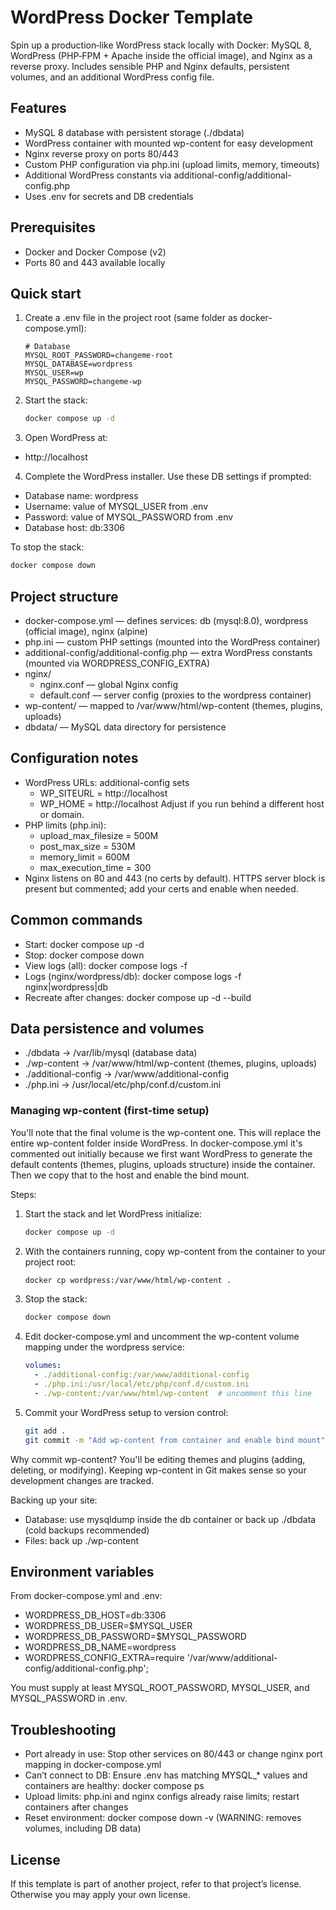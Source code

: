 # WordPress Docker Template

Spin up a production‑like WordPress stack locally with Docker: MySQL 8, WordPress (PHP‑FPM + Apache inside the official image), and Nginx as a reverse proxy. Includes sensible PHP and Nginx defaults, persistent volumes, and an additional WordPress config file.

## Features
- MySQL 8 database with persistent storage (./dbdata)
- WordPress container with mounted wp-content for easy development
- Nginx reverse proxy on ports 80/443
- Custom PHP configuration via php.ini (upload limits, memory, timeouts)
- Additional WordPress constants via additional-config/additional-config.php
- Uses .env for secrets and DB credentials

## Prerequisites
- Docker and Docker Compose (v2)
- Ports 80 and 443 available locally

## Quick start
1. Create a .env file in the project root (same folder as docker-compose.yml):

   ```env
   # Database
   MYSQL_ROOT_PASSWORD=changeme-root
   MYSQL_DATABASE=wordpress
   MYSQL_USER=wp
   MYSQL_PASSWORD=changeme-wp
   ```

2. Start the stack:

   ```bash
   docker compose up -d
   ```

3. Open WordPress at:
- http://localhost

4. Complete the WordPress installer. Use these DB settings if prompted:
- Database name: wordpress
- Username: value of MYSQL_USER from .env
- Password: value of MYSQL_PASSWORD from .env
- Database host: db:3306

To stop the stack:

```bash
docker compose down
```

## Project structure
- docker-compose.yml — defines services: db (mysql:8.0), wordpress (official image), nginx (alpine)
- php.ini — custom PHP settings (mounted into the WordPress container)
- additional-config/additional-config.php — extra WordPress constants (mounted via WORDPRESS_CONFIG_EXTRA)
- nginx/
  - nginx.conf — global Nginx config
  - default.conf — server config (proxies to the wordpress container)
- wp-content/ — mapped to /var/www/html/wp-content (themes, plugins, uploads)
- dbdata/ — MySQL data directory for persistence

## Configuration notes
- WordPress URLs: additional-config sets
  - WP_SITEURL = http://localhost
  - WP_HOME = http://localhost
  Adjust if you run behind a different host or domain.
- PHP limits (php.ini):
  - upload_max_filesize = 500M
  - post_max_size = 530M
  - memory_limit = 600M
  - max_execution_time = 300
- Nginx listens on 80 and 443 (no certs by default). HTTPS server block is present but commented; add your certs and enable when needed.

## Common commands
- Start: docker compose up -d
- Stop: docker compose down
- View logs (all): docker compose logs -f
- Logs (nginx/wordpress/db): docker compose logs -f nginx|wordpress|db
- Recreate after changes: docker compose up -d --build

## Data persistence and volumes
- ./dbdata -> /var/lib/mysql (database data)
- ./wp-content -> /var/www/html/wp-content (themes, plugins, uploads)
- ./additional-config -> /var/www/additional-config
- ./php.ini -> /usr/local/etc/php/conf.d/custom.ini

### Managing wp-content (first-time setup)
You'll note that the final volume is the wp-content one. This will replace the entire wp-content folder inside WordPress. In docker-compose.yml it's commented out initially because we first want WordPress to generate the default contents (themes, plugins, uploads structure) inside the container. Then we copy that to the host and enable the bind mount.

Steps:
1) Start the stack and let WordPress initialize:
   
   ```bash
   docker compose up -d
   ```

2) With the containers running, copy wp-content from the container to your project root:
   
   ```bash
   docker cp wordpress:/var/www/html/wp-content .
   ```

3) Stop the stack:
   
   ```bash
   docker compose down
   ```

4) Edit docker-compose.yml and uncomment the wp-content volume mapping under the wordpress service:
   
   ```yaml
   volumes:
     - ./additional-config:/var/www/additional-config
     - ./php.ini:/usr/local/etc/php/conf.d/custom.ini
     - ./wp-content:/var/www/html/wp-content  # uncomment this line
   ```

5) Commit your WordPress setup to version control:
   
   ```bash
   git add .
   git commit -m "Add wp-content from container and enable bind mount"
   ```

Why commit wp-content? You'll be editing themes and plugins (adding, deleting, or modifying). Keeping wp-content in Git makes sense so your development changes are tracked.

Backing up your site:
- Database: use mysqldump inside the db container or back up ./dbdata (cold backups recommended)
- Files: back up ./wp-content

## Environment variables
From docker-compose.yml and .env:
- WORDPRESS_DB_HOST=db:3306
- WORDPRESS_DB_USER=$MYSQL_USER
- WORDPRESS_DB_PASSWORD=$MYSQL_PASSWORD
- WORDPRESS_DB_NAME=wordpress
- WORDPRESS_CONFIG_EXTRA=require '/var/www/additional-config/additional-config.php';

You must supply at least MYSQL_ROOT_PASSWORD, MYSQL_USER, and MYSQL_PASSWORD in .env.

## Troubleshooting
- Port already in use: Stop other services on 80/443 or change nginx port mapping in docker-compose.yml
- Can’t connect to DB: Ensure .env has matching MYSQL_* values and containers are healthy: docker compose ps
- Upload limits: php.ini and nginx configs already raise limits; restart containers after changes
- Reset environment: docker compose down -v (WARNING: removes volumes, including DB data)

## License
If this template is part of another project, refer to that project’s license. Otherwise you may apply your own license.
